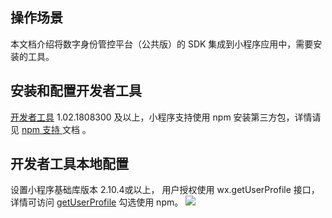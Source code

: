 ## 操作场景
本文档介绍将数字身份管控平台（公共版）的 SDK 集成到小程序应用中，需要安装的工具。


## 安装和配置开发者工具
[开发者工具](https://developers.weixin.qq.com/miniprogram/dev/devtools/download.html) 1.02.1808300 及以上，小程序支持使用 npm 安装第三方包，详情请见 [npm 支持 ](https://developers.weixin.qq.com/miniprogram/dev/devtools/npm.html)文档 。
## 开发者工具本地配置
设置小程序基础库版本 2.10.4或以上， 用户授权使用 wx.getUserProfile 接口，详情可访问 [getUserProfile](https://developers.weixin.qq.com/miniprogram/dev/api/open-api/user-info/wx.getUserProfile.html)  勾选使用 npm。
![](https://main.qcloudimg.com/raw/9cc14c3bef28b13d5f8e0d1d00803bf5.png)
